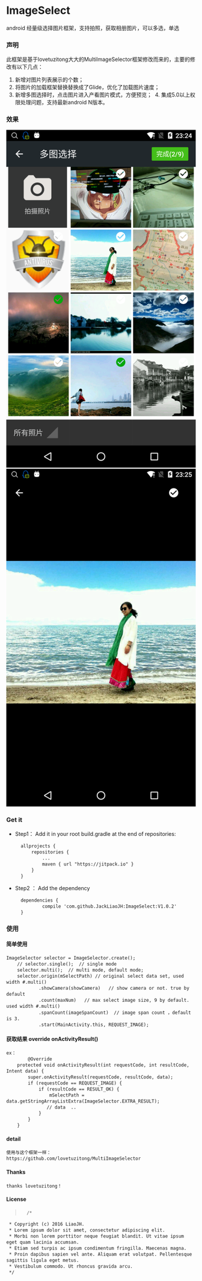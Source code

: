 # ImageSelect
android 经量级选择图片框架，支持拍照，获取相册图片，可以多选，单选

### 声明
  此框架是基于lovetuzitong大大的MultiImageSelector框架修改而来的，主要的修改有以下几点：
  1. 新增对图片列表展示的个数；
  2. 将图片的加载框架替换替换成了Glide，优化了加载图片速度；
  3. 新增多图选择时，点击图片进入产看图片模式，方便预览；
  4. 集成5.0以上权限处理问题，支持最新android N版本。

### 效果

![列表效果](https://github.com/JackLiaoJH/ImageSelect/blob/master/images/image1.png)
![图片详情](https://github.com/JackLiaoJH/ImageSelect/blob/master/images/image2.png)

### Get it

- Step1： Add it in your root build.gradle at the end of repositories:
	
		allprojects {
			repositories {
				...
				maven { url "https://jitpack.io" }
			}
		}

- Step2 ： Add the dependency
	
		dependencies {
		        compile 'com.github.JackLiaoJH:ImageSelect:V1.0.2'
		}

  
### 使用

#### 简单使用

	ImageSelector selector = ImageSelector.create();
        // selector.single();  // single mode
        selector.multi();  // multi mode, default mode;
        selector.origin(mSelectPath) // original select data set, used width #.multi()
                .showCamera(showCamera)   // show camera or not. true by default
                .count(maxNum)   // max select image size, 9 by default. used width #.multi()
                .spanCount(imageSpanCount)  // image span count ，default is 3.
                .start(MainActivity.this, REQUEST_IMAGE); 
				
####  获取结果 override onActivityResult()

	ex：
    	    @Override
	    protected void onActivityResult(int requestCode, int resultCode, Intent data) {
	        super.onActivityResult(requestCode, resultCode, data);
	        if (requestCode == REQUEST_IMAGE) {
	            if (resultCode == RESULT_OK) {
	                mSelectPath = data.getStringArrayListExtra(ImageSelector.EXTRA_RESULT);
	               // data  ..
	            }
	        }
	    }
	
#### detail 
	使用与这个框架一样：
	https://github.com/lovetuzitong/MultiImageSelector
		
#### Thanks 
	thanks lovetuzitong！
		
		
#### License

>       /*
	 * Copyright (c) 2016 LiaoJH. 
	 * Lorem ipsum dolor sit amet, consectetur adipiscing elit. 
	 * Morbi non lorem porttitor neque feugiat blandit. Ut vitae ipsum eget quam lacinia accumsan. 
	 * Etiam sed turpis ac ipsum condimentum fringilla. Maecenas magna. 
	 * Proin dapibus sapien vel ante. Aliquam erat volutpat. Pellentesque sagittis ligula eget metus. 
	 * Vestibulum commodo. Ut rhoncus gravida arcu. 
	 */
